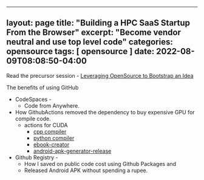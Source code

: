 
---
layout: page
title: "Building a HPC SaaS Startup From the Browser"
excerpt: "Become vendor neutral and use top level code"
categories: opensource
tags: [ opensource ]
date: 2022-08-09T08:08:50-04:00
---

Read the precursor session - [Leveraging OpenSource to Bootstrap an Idea](https://gaganyatri.com/opensource/leveraging-opensource/)

The benefits of using GitHub
* CodeSpaces - 
  * Code from Anywhere. 
* How GithubActions removed the dependency to buy expensive GPU for compile code. 
  * actions for CUDA
    * [cpp compiler](https://github.com/slabstech/action-cuda-compiler)
    * [python compiler](https://github.com/slabstech/action-cuda-compiler-python)
    * [ebook-creator](https://github.com/slabstech/action-create-ebook)
    * [android-apk-generator-release](https://github.com/slabstech/action-create-android-apk)
* Github Registry - 
  * How I saved on public code cost using Github Packages and 
  * Released Android APK without spending a rupee.
